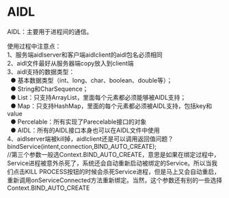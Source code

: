 # AIDL
AIDL：主要用于进程间的通信。

使用过程中注意点：<br/>
1、服务端aidlserver和客户端aidlclient的aidl包名必须相同<br/>
2、aidl文件最好从服务器端copy放入到client端<br/>
3、aidl支持的数据类型：    
   &nbsp; ● 基本数据类型（int、long、char、boolean、double等）；  <br/>
   &nbsp; ● String和CharSequence；<br/>
   &nbsp; ● List：只支持ArrayList，里面每个元素都必须能够被AIDL支持；  <br/>
   &nbsp; ● Map：只支持HashMap，里面的每个元素都必须被AIDL支持，包括key和value  <br/>
   &nbsp; ● Percelable：所有实现了Parecelable接口的对象<br/>
   &nbsp; ● AIDL：所有的AIDL接口本身也可以在AIDL文件中使用<br/>
4、aidlserver端被kill掉，aidlclient还是可以调用返回值问题？<br/>
    bindService(intent,connection,BIND_AUTO_CREATE);<br/>
    //第三个参数一般选Context.BIND_AUTO_CREATE，意思是如果在绑定过程中，Service进程被意外杀死了，系统还会自动重新启动被绑定的Service。所以当我们点击KILL PROCESS按钮的时候会杀死Service进程，但是马上又会自动重启， 重新调用onServiceConnected方法重新绑定。当然，这个参数还有别的一些选择Context.BIND_AUTO_CREATE
   
